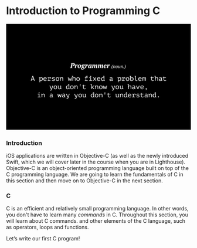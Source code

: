 # Introduction to Programming C
![Programmer joke](/images/prog-joke.png)

### Introduction
iOS applications are written in Objective-C (as well as the newly introduced Swift, which we will cover later in the course when you are in Lighthouse). Objective-C is an object-oriented programming language built on top of the C programming language. We are going to learn the fundamentals of C in this section and then move on to Objective-C in the next section.

### C
C is an efficient and relatively small programming language. In other words, you don't have to learn many *commands* in C. Throughout this section, you will learn about C commands. and other elements of the C language, such as operators, loops and functions.

Let’s write our first C program!
